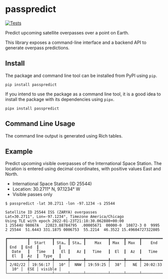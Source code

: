 # passpredict

[![Tests](https://github.com/samtx/passpredict/actions/workflows/main.yml/badge.svg)](https://github.com/samtx/passpredict/actions/workflows/main.yml)

Predict upcoming satellite overpasses over a point on Earth.

This library exposes a command-line interface and a backend API to generate overpass predictions.


## Install

The package and command line tool can be installed from PyPI using `pip`.

    pip install passpredict

If you intend to use the package as a command line tool, it is a good idea to install the package with its dependencies using `pipx`.

    pipx install passpredict


## Command Line Usage

The command line output is generated using Rich tables.

## Example

Predict upcoming visible overpasses of the International Space Station. The location is entered using decimal coordinates, with positive values East and North.

- International Space Station (ID 25544)
- Location: 30.2711&deg; N, 97.1234&deg; W
- Visible passes only

```
$ passpredict -lat 30.2711 -lon -97.1234 -s 25544

Satellite ID 25544 ISS (ZARYA) overpasses 
Lat=30.2711°, Lon=-97.1234°, Timezone America/Chicago
Using TLE with epoch 2022-01-23T21:18:30.062880+00:00
1 25544U 98067A   22023.88784795  .00005671  00000-0  10872-3 0  9995
2 25544  51.6443 331.1875 0006753  55.2214  46.3522 15.49604727322805

┏━━━━━━━━━┳━━━━━━━━━━┳━━━━━━┳━━━━━━┳━━━━━━━━━━┳━━━━━━┳━━━━━━┳━━━━━━━━━━┳━━━━━━┳━━━━━━┳━━━━━━━━━┓
┃         ┃  Start   ┃ Sta… ┃ Sta… ┃    Max   ┃ Max  ┃ Max  ┃    End   ┃ End  ┃ End  ┃         ┃
┃  Date   ┃   Time   ┃   El ┃   Az ┃   Time   ┃  El  ┃  Az  ┃   Time   ┃  El  ┃  Az  ┃  Type   ┃
┡━━━━━━━━━╇━━━━━━━━━━╇━━━━━━╇━━━━━━╇━━━━━━━━━━╇━━━━━━╇━━━━━━╇━━━━━━━━━━╇━━━━━━╇━━━━━━╇━━━━━━━━━┩
│ 2/02/22 │ 19:56:17 │  10° │  NNW │ 19:59:25 │  38° │   NE │ 20:02:33 │  10° │  ESE │ visible │
└─────────┴──────────┴──────┴──────┴──────────┴──────┴──────┴──────────┴──────┴──────┴─────────┘

